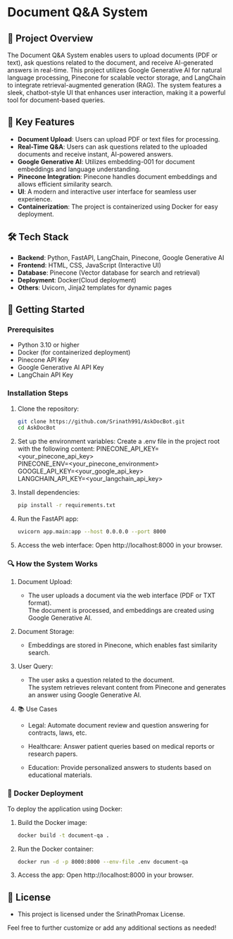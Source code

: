 # Document Q&A System

## 📜 Project Overview
The Document Q&A System enables users to upload documents (PDF or text), ask questions related to the document, and receive AI-generated answers in real-time. This project utilizes Google Generative AI for natural language processing, Pinecone for scalable vector storage, and LangChain to integrate retrieval-augmented generation (RAG). The system features a sleek, chatbot-style UI that enhances user interaction, making it a powerful tool for document-based queries.

## 🌟 Key Features
- **Document Upload**: Users can upload PDF or text files for processing.
- **Real-Time Q&A**: Users can ask questions related to the uploaded documents and receive instant, AI-powered answers.
- **Google Generative AI**: Utilizes embedding-001 for document embeddings and language understanding.
- **Pinecone Integration**: Pinecone handles document embeddings and allows efficient similarity search.
- **UI**: A modern and interactive user interface for seamless user experience.
- **Containerization**: The project is containerized using Docker for easy deployment.

## 🛠️ Tech Stack
- **Backend**: Python, FastAPI, LangChain, Pinecone, Google Generative AI
- **Frontend**: HTML, CSS, JavaScript (Interactive UI)
- **Database**: Pinecone (Vector database for search and retrieval)
- **Deployment**: Docker(Cloud deployment)
- **Others**: Uvicorn, Jinja2 templates for dynamic pages


## 🚀 Getting Started

### Prerequisites
- Python 3.10 or higher
- Docker (for containerized deployment)
- Pinecone API Key
- Google Generative AI API Key
- LangChain API Key

### Installation Steps

1. Clone the repository:
   ```bash
   git clone https://github.com/Srinath991/AskDocBot.git
   cd AskDocBot

2. Set up the environment variables: Create a .env file in the project root with the following content:
    PINECONE_API_KEY=<your_pinecone_api_key>  
    PINECONE_ENV=<your_pinecone_environment>  
    GOOGLE_API_KEY=<your_google_api_key>  
    LANGCHAIN_API_KEY=<your_langchain_api_key>  

3. Install dependencies:
    ```bash
   pip install -r requirements.txt

4. Run the FastAPI app:
    ```bash
   uvicorn app.main:app --host 0.0.0.0 --port 8000

5. Access the web interface: Open http://localhost:8000 in your browser.


### 🔍 How the System Works
1. Document Upload:
    - The user uploads a document via the web interface (PDF or TXT format).  
    The document is processed, and embeddings are created using Google Generative AI.  

2. Document Storage:
    - Embeddings are stored in Pinecone, which enables fast similarity search.

3. User Query:
    - The user asks a question related to the document.  
    The system retrieves relevant content from Pinecone and generates an answer using Google Generative AI.  

4. 📚 Use Cases
    - Legal: Automate document review and question answering for contracts, laws, etc.

    - Healthcare: Answer patient queries based on medical reports or research papers.

    - Education: Provide personalized answers to students based on educational materials.

### 🐳 Docker Deployment
To deploy the application using Docker:

1. Build the Docker image:
    ```bash
    docker build -t document-qa .  
2. Run the Docker container:
    ```bash
    docker run -d -p 8000:8000 --env-file .env document-qa  

3. Access the app: Open http://localhost:8000 in your browser.   

## 📝 License
- This project is licensed under the SrinathPromax License.

Feel free to further customize or add any additional sections as needed!
